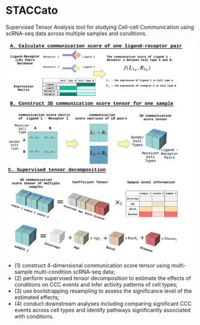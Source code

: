# STACCato
Supervised Tensor Analysis tool for studying Cell-cell Communication using scRNA-seq data across multiple samples and conditions.

![STACCato Framework](Figure1.png)

- (1) construct 4-dimensional communication score tensor using multi-sample multi-condition scRNA-seq data; 
- (2) perform supervised tensor decomposition to estimate the effects of conditions on CCC events and infer activity patterns of cell types; 
- (3) use bootstrapping resampling to assess the significance level of the estimated effects; 
- (4) conduct downstream analyses including comparing significant CCC events across cell types and identify pathways significantly associated with conditions. 
